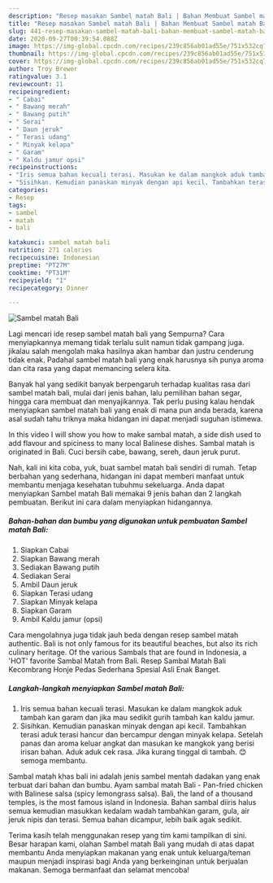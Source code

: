 ```yaml
---
description: "Resep masakan Sambel matah Bali | Bahan Membuat Sambel matah Bali Yang Paling Enak"
title: "Resep masakan Sambel matah Bali | Bahan Membuat Sambel matah Bali Yang Paling Enak"
slug: 441-resep-masakan-sambel-matah-bali-bahan-membuat-sambel-matah-bali-yang-paling-enak
date: 2020-09-27T00:39:54.088Z
image: https://img-global.cpcdn.com/recipes/239c856ab01ad55e/751x532cq70/sambel-matah-bali-foto-resep-utama.jpg
thumbnail: https://img-global.cpcdn.com/recipes/239c856ab01ad55e/751x532cq70/sambel-matah-bali-foto-resep-utama.jpg
cover: https://img-global.cpcdn.com/recipes/239c856ab01ad55e/751x532cq70/sambel-matah-bali-foto-resep-utama.jpg
author: Troy Brewer
ratingvalue: 3.1
reviewcount: 11
recipeingredient:
- " Cabai"
- " Bawang merah"
- " Bawang putih"
- " Serai"
- " Daun jeruk"
- " Terasi udang"
- " Minyak kelapa"
- " Garam"
- " Kaldu jamur opsi"
recipeinstructions:
- "Iris semua bahan kecuali terasi. Masukan ke dalam mangkok aduk tambah kan garam dan jika mau sedikit gurih tambah kan kaldu jamur."
- "Sisihkan. Kemudian panaskan minyak dengan api kecil. Tambahkan terasi aduk terasi hancur dan bercampur dengan minyak kelapa. Setelah panas dan aroma keluar angkat dan masukan ke mangkok yang berisi irisan bahan. Aduk aduk cek rasa. Jika kurang tinggal di tambah. 😊 semoga membantu."
categories:
- Resep
tags:
- sambel
- matah
- bali

katakunci: sambel matah bali 
nutrition: 271 calories
recipecuisine: Indonesian
preptime: "PT27M"
cooktime: "PT31M"
recipeyield: "1"
recipecategory: Dinner

---
```



![Sambel matah Bali](https://img-global.cpcdn.com/recipes/239c856ab01ad55e/751x532cq70/sambel-matah-bali-foto-resep-utama.jpg)

Lagi mencari ide resep sambel matah bali yang Sempurna? Cara menyiapkannya memang tidak terlalu sulit namun tidak gampang juga. jikalau salah mengolah maka hasilnya akan hambar dan justru cenderung tidak enak. Padahal sambel matah bali yang enak harusnya sih punya aroma dan cita rasa yang dapat memancing selera kita.

Banyak hal yang sedikit banyak berpengaruh terhadap kualitas rasa dari sambel matah bali, mulai dari jenis bahan, lalu pemilihan bahan segar, hingga cara membuat dan menyajikannya. Tak perlu pusing kalau hendak menyiapkan sambel matah bali yang enak di mana pun anda berada, karena asal sudah tahu triknya maka hidangan ini dapat menjadi suguhan istimewa.

In this video I will show you how to make sambal matah, a side dish used to add flavour and spiciness to many local Balinese dishes. Sambal matah is originated in Bali. Cuci bersih cabe, bawang, sereh, daun jeruk purut.


Nah, kali ini kita coba, yuk, buat sambel matah bali sendiri di rumah. Tetap berbahan yang sederhana, hidangan ini dapat memberi manfaat untuk membantu menjaga kesehatan tubuhmu sekeluarga. Anda dapat menyiapkan Sambel matah Bali memakai 9 jenis bahan dan 2 langkah pembuatan. Berikut ini cara dalam menyiapkan hidangannya.

<!--inarticleads1-->

##### Bahan-bahan dan bumbu yang digunakan untuk pembuatan Sambel matah Bali:

1. Siapkan  Cabai
1. Siapkan  Bawang merah
1. Sediakan  Bawang putih
1. Sediakan  Serai
1. Ambil  Daun jeruk
1. Siapkan  Terasi udang
1. Siapkan  Minyak kelapa
1. Siapkan  Garam
1. Ambil  Kaldu jamur (opsi)


Cara mengolahnya juga tidak jauh beda dengan resep sambel matah authentic. Bali is not only famous for its beautiful beaches, but also its rich culinary heritage. Of the various Sambals that are found in Indonesia, a &#39;HOT&#39; favorite Sambal Matah from Bali. Resep Sambal Matah Bali Kecombrang Honje Pedas Sederhana Spesial Asli Enak Banget. 

<!--inarticleads2-->

##### Langkah-langkah menyiapkan Sambel matah Bali:

1. Iris semua bahan kecuali terasi. Masukan ke dalam mangkok aduk tambah kan garam dan jika mau sedikit gurih tambah kan kaldu jamur.
1. Sisihkan. Kemudian panaskan minyak dengan api kecil. Tambahkan terasi aduk terasi hancur dan bercampur dengan minyak kelapa. Setelah panas dan aroma keluar angkat dan masukan ke mangkok yang berisi irisan bahan. Aduk aduk cek rasa. Jika kurang tinggal di tambah. 😊 semoga membantu.


Sambal matah khas bali ini adalah jenis sambel mentah dadakan yang enak terbuat dari bahan dan bumbu. Ayam sambal matah Bali - Pan-fried chicken with Balinese salsa (spicy lemongrass salsa). Bali, the land of a thousand temples, is the most famous island in Indonesia. Bahan sambal diiris halus semua kemudian masukkan kedalam wadah tambahkan garam, gula, air jeruk nipis dan terasi. Semua bahan dicampur, lebih baik agak sedikit. 

Terima kasih telah menggunakan resep yang tim kami tampilkan di sini. Besar harapan kami, olahan Sambel matah Bali yang mudah di atas dapat membantu Anda menyiapkan makanan yang enak untuk keluarga/teman maupun menjadi inspirasi bagi Anda yang berkeinginan untuk berjualan makanan. Semoga bermanfaat dan selamat mencoba!
